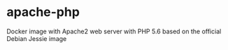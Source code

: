 # apache-php
Docker image with Apache2 web server with PHP 5.6 based on the official Debian Jessie image
